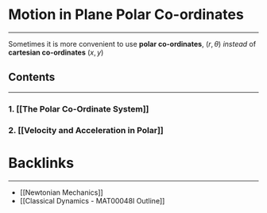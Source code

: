 # Motion in Plane Polar Co-ordinates
---
Sometimes it is more convenient to use **polar co-ordinates**, $(r, \theta)$ *instead* of **cartesian co-ordinates** $(x,y)$

## Contents
---
### 1. [[The Polar Co-Ordinate System]]
### 2. [[Velocity and Acceleration in Polar]]


# Backlinks
---
- [[Newtonian Mechanics]]
- [[Classical Dynamics - MAT00048I Outline]]